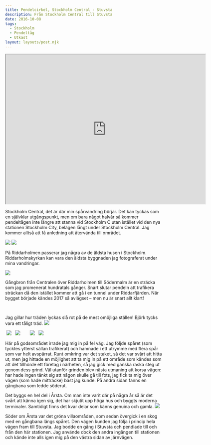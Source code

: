 ```yaml
---
title: Pendelcirkel, Stockholm Central - Stuvsta
description: Från Stockholm Central till Stuvsta
date: 2016-10-08
tags:
  - Stockholm
  - Pendeltåg
  - Utkast
layout: layouts/post.njk
---
```

<iframe src="https://www.google.com/maps/d/embed?mid=1KR6vvSRirpj-HFxq53jilZScCYCm8aX-" width="640" height="480"></iframe>

Stockholm Central, det är där min spårvandring börjar. Det kan tyckas som en självklar utgångspunkt, men om bara något halvår så kommer pendeltågen inte längre att stanna vid Stockholm C utan istället vid den nya stationen Stockholm City, belägen långt under Stockholm Central. Jag kommer alltså att få anledning att återvända till området.

<img class="alignnone size-full wp-image-74" src="../photos/centralen-stuvsta-perk8817-20161008.jpg"/>

<img class="alignnone wp-image-75 size-full" src="../photos/centralen-stuvsta-perk8821-20161008.jpg"/>

På Riddarholmen passerar jag några av de äldsta husen i Stockholm. Riddarholmskyrkan kan vara den äldsta byggnaden jag fotograferat under mina vandringar.

<img class="wp-image-76 size-large aligncenter" src="../photos/centralen-stuvsta-perk8824-20161008.jpg" />

Gångbron från Centralen över Riddarholmen till Södermalm är en sträcka som jag promenerat hundratals gånger. Snart slutar pendeln att trafikera sträckan då den istället kommer att gå i en tunnel under Riddarfjärden. När bygget började kändes 2017 så avlägset – men nu är snart allt klart!

<img class="alignnone size-full wp-image-71" src="../photos/centralen-stuvsta-perk8827-20161008.jpg" alt=""/>

<img class="alignnone size-full wp-image-72" src="../photos/centralen-stuvsta-perk8831-20161008.jpg" alt=""/>

Jag gillar hur träden lyckas slå rot på de mest omöjliga ställen! Björk tycks vara ett tåligt träd.
<img class="wp-image-73 size-large aligncenter" src="../photos/centralen-stuvsta-perk8834-20161008.jpg" />

<img class="alignnone size-full wp-image-69" src="../photos/centralen-stuvsta-perk8835-20161008.jpg" alt=""/>
<img class="wp-image-70 size-large aligncenter" src="../photos/centralen-stuvsta-perk8839-20161008.jpg" />

<img class="alignnone size-full wp-image-68" src="../photos/centralen-stuvsta-perk8841-20161008.jpg" alt=""/>
<img class="alignnone size-full wp-image-67" src="../photos/centralen-stuvsta-perk8847-20161008.jpg" alt=""/>

<img class="breakout alignnone wp-image-66 size-full" src="../photos/centralen-stuvsta-perk8851-20161008.jpg"/>

<img class="alignnone size-full wp-image-65" src="../photos/centralen-stuvsta-perk8854-20161008.jpg" alt=""/>
<img class="alignnone size-full wp-image-64" src="../photos/centralen-stuvsta-perk8862-20161008.jpg" alt=""/>

<img class="alignnone size-full wp-image-62" src="../photos/centralen-stuvsta-perk8866-20161008.jpg" alt=""/>
<img class="alignnone size-full wp-image-63" src="../photos/centralen-stuvsta-perk8875-20161008.jpg" alt=""/>

<img class="alignnone size-full wp-image-61" src="../photos/centralen-stuvsta-perk8876-20161008.jpg" alt=""/>
<img class="alignnone size-full wp-image-60" src="../photos/centralen-stuvsta-perk8881-20161008.jpg" alt=""/>
<img class="alignnone size-full wp-image-59" src="../photos/centralen-stuvsta-perk8879-20161008.jpg" alt=""/>
<img class="wp-image-58 size-large aligncenter" src="../photos/centralen-stuvsta-perk8888-20161008.jpg" />
<img class="alignnone size-full wp-image-57" src="../photos/centralen-stuvsta-perk8893-20161008.jpg" alt=""/>
<img class="alignnone size-full wp-image-56" src="../photos/centralen-stuvsta-perk8896-20161008.jpg" alt=""/>
<img class="breakout alignnone wp-image-55 size-full" src="../photos/centralen-stuvsta-perk8897-20161008.jpg"/>

Här på godsområdet irrade jag mig in på fel väg. Jag följde spåret (som tycktes ytterst sällan trafikerat) och hamnade i ett utrymme med flera spår som var helt avspärrat. Runt omkring var det staket, så det var svårt att hitta ut, men jag hittade en möjlighet att ta mig in på ett område som kändes som att det tillhörde ett företag i närheten, så jag gick med ganska raska steg ut genom dess grind. Väl utanför grinden blev nästa utmaning att korsa vägen: har hade ingen tänkt sig att någon skulle gå till fots, jag fick ta mig över vägen (som hade mitträcke) bäst jag kunde. På andra sidan fanns en gångbana som ledde söderut.
<img class="alignnone size-full wp-image-54" src="../photos/centralen-stuvsta-perk8908-20161008.jpg" alt=""/>
<img class="alignnone size-full wp-image-53" src="../photos/centralen-stuvsta-perk8910-20161008.jpg" alt=""/>

Det byggs en hel del i Årsta. Om man inte varit där på några år så är det svårt att känna igen sig, det har skjutit upp höga hus och byggts moderna terminaler. Samtidigt finns det kvar delar som känns genuina och gamla.
<img class="wp-image-52 size-large aligncenter" src="../photos/centralen-stuvsta-perk8914-20161008.jpg" />
<img class="alignnone size-full wp-image-51" src="../photos/centralen-stuvsta-perk8921-20161008.jpg" alt=""/>

Söder om Årsta var det gröna villaområden, som sedan övergick i en skog med en gångbana längs spåret. Den vägen kunden jag följa i princip hela vägen fram till Stuvsta. Jag bodde en gång i Stuvsta och pendlade till och från den här stationen. Jag använde dock den andra ingången till stationen och kände inte alls igen mig på den västra sidan av järnvägen.
<img class="alignnone size-full wp-image-50" src="../photos/centralen-stuvsta-perk8924-20161008.jpg" alt=""/>
<img class="alignnone size-full wp-image-49" src="../photos/centralen-stuvsta-perk8928-20161008.jpg" alt=""/>
<img class="alignnone size-full wp-image-48" src="../photos/centralen-stuvsta-perk8935-20161008.jpg" alt=""/>